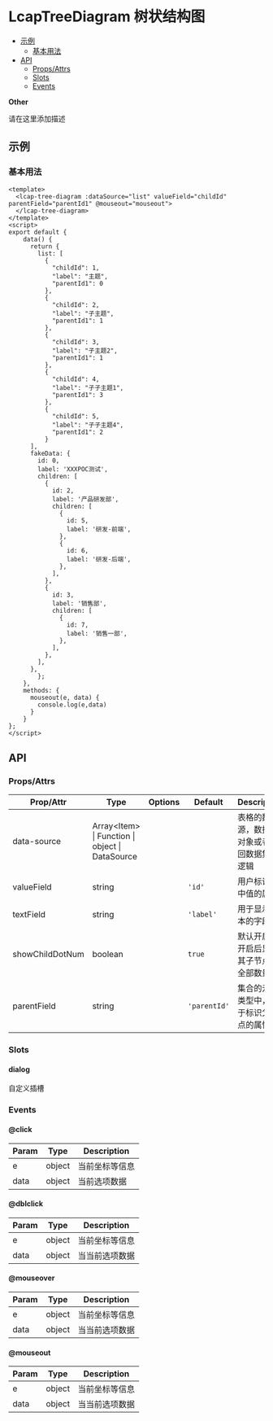 <!-- 该 README.md 根据 api.yaml 和 docs/*.md 自动生成，为了方便在 GitHub 和 NPM 上查阅。如需修改，请查看源文件 -->

# LcapTreeDiagram 树状结构图

- [示例](#示例)
    - [基本用法](#基本用法)
- [API]()
    - [Props/Attrs](#propsattrs)
    - [Slots](#slots)
    - [Events](#events)

**Other**

请在这里添加描述

## 示例
### 基本用法

``` vue
<template>
  <lcap-tree-diagram :dataSource="list" valueField="childId" parentField="parentId1" @mouseout="mouseout"> 
  </lcap-tree-diagram>
</template>
<script>
export default {
    data() {
      return {
        list: [
          {
            "childId": 1,
            "label": "主题",
            "parentId1": 0
          },
          {
            "childId": 2,
            "label": "子主题",
            "parentId1": 1
          },
          {
            "childId": 3,
            "label": "子主题2",
            "parentId1": 1
          },
          {
            "childId": 4,
            "label": "子子主题1",
            "parentId1": 3
          },
          {
            "childId": 5,
            "label": "子子主题4",
            "parentId1": 2
          }
      ],
      fakeData: {
        id: 0,
        label: 'XXXPOC测试',
        children: [
          {
            id: 2,
            label: '产品研发部',
            children: [
              {
                id: 5,
                label: '研发-前端',
              },
              {
                id: 6,
                label: '研发-后端',
              },
            ],
          },
          {
            id: 3,
            label: '销售部',
            children: [
              {
                id: 7,
                label: '销售一部',
              },
            ],
          },
        ],
      },
        };
    },
    methods: {
      mouseout(e, data) {
        console.log(e,data)
      }
    }
};
</script>
```


## API
### Props/Attrs

| Prop/Attr | Type | Options | Default | Description |
| --------- | ---- | ------- | ------- | ----------- |
| data-source | Array\<Item\> \| Function \| object \| DataSource |  |  | 表格的数据源，数据集对象或者返回数据集的逻辑 |
| valueField | string |  | `'id'` | 用户标识选中值的属性 |
| textField | string |  | `'label'` | 用于显示文本的字段名 |
| showChildDotNum | boolean |  | `true` | 默认开启；开启后显示其子节点的全部数量 |
| parentField | string |  | `'parentId'` | 集合的元素类型中，用于标识父节点的属性 |

### Slots

#### dialog

自定义插槽

### Events

#### @click



| Param | Type | Description |
| ----- | ---- | ----------- |
| e | object | 当前坐标等信息 |
| data | object | 当前选项数据 |

#### @dblclick



| Param | Type | Description |
| ----- | ---- | ----------- |
| e | object | 当前坐标等信息 |
| data | object | 当当前选项数据 |

#### @mouseover



| Param | Type | Description |
| ----- | ---- | ----------- |
| e | object | 当前坐标等信息 |
| data | object | 当当前选项数据 |

#### @mouseout



| Param | Type | Description |
| ----- | ---- | ----------- |
| e | object | 当前坐标等信息 |
| data | object | 当当前选项数据 |

